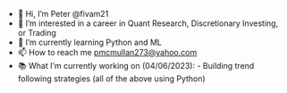 - 👋 Hi, I’m Peter @fivam21
- 👀 I’m interested in a career in Quant Research, Discretionary Investing, or Trading
- 🌱 I’m currently learning Python and ML
- 📫 How to reach me pmcmullan273@yahoo.com
- 📚 What I'm currently working on (04/06/2023):
            - Building trend following strategies
            (all of the above using Python)
